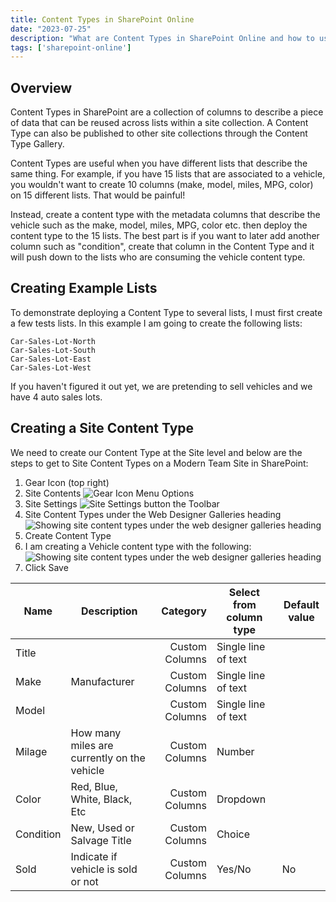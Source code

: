 ```yaml
---
title: Content Types in SharePoint Online
date: "2023-07-25"
description: "What are Content Types in SharePoint Online and how to use them."
tags: ['sharepoint-online']
---
```


## Overview

Content Types in SharePoint are a collection of columns to describe a piece of data that can be reused across lists within a site collection. A Content Type can also be published to other site collections through the Content Type Gallery.

Content Types are useful when you have different lists that describe the same thing. For example, if you have 15 lists that are associated to a vehicle, you wouldn't want to create 10 columns (make, model, miles, MPG, color) on 15 different lists. That would be painful!

Instead, create a content type with the metadata columns that describe the vehicle such as the make, model, miles, MPG, color etc. then deploy the content type to the 15 lists. The best part is if you want to later add another column such as "condition", create that column in the Content Type and it will push down to the lists who are consuming the vehicle content type.

## Creating Example Lists

To demonstrate deploying a Content Type to several lists, I must first create a few tests lists. In this example I am going to create the following lists:

```text
Car-Sales-Lot-North
Car-Sales-Lot-South
Car-Sales-Lot-East
Car-Sales-Lot-West
```

If you haven't figured it out yet, we are pretending to sell vehicles and we have 4 auto sales lots.

## Creating a Site Content Type

We need to create our Content Type at the Site level and below are the steps to get to Site Content Types on a Modern Team Site in SharePoint:

1. Gear Icon (top right)
2. Site Contents
![Gear Icon Menu Options](/assets/01-ctypes-site-contents.png)
3. Site Settings
![Site Settings button the Toolbar](/assets/02-ctypes-site-settings.png)
4. Site Content Types under the Web Designer Galleries heading
![Showing site content types under the web designer galleries heading](/assets/03-ctypes-site-content-types.png)
5. Create Content Type
6. I am creating a Vehicle content type with the following:
![Showing site content types under the web designer galleries heading](/assets/04-ctypes-vehicle-content-types.png)
7. Click Save

| Name      	| Description                                 	|       Category 	| Select from column type 	| Default value 	|
|-----------	|---------------------------------------------	|---------------:	|-------------------------	|---------------	|
| Title     	|                                             	| Custom Columns 	| Single line of text     	|               	|
| Make      	| Manufacturer                                	| Custom Columns 	| Single line of text     	|               	|
| Model     	|                                             	| Custom Columns 	| Single line of text     	|               	|
| Milage    	| How many miles are currently on the vehicle 	| Custom Columns 	| Number                  	|               	|
| Color     	| Red, Blue, White, Black, Etc                	| Custom Columns 	| Dropdown                	|               	|
| Condition 	| New, Used or Salvage Title                  	| Custom Columns 	| Choice                  	|               	|
| Sold      	| Indicate if vehicle is sold or not          	| Custom Columns 	| Yes/No                  	| No            	|
